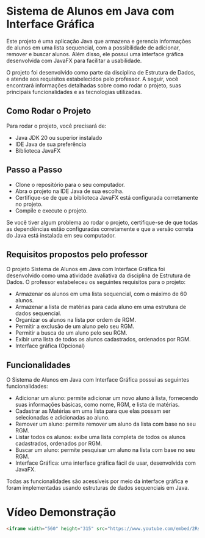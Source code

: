 # Sistema de Alunos em Java com Interface Gráfica

Este projeto é uma aplicação Java que armazena e gerencia informações de alunos em uma lista sequencial, com a possibilidade de adicionar, remover e buscar alunos. Além disso, ele possui uma interface gráfica desenvolvida com JavaFX para facilitar a usabilidade.

O projeto foi desenvolvido como parte da disciplina de Estrutura de Dados, e atende aos requisitos estabelecidos pelo professor. A seguir, você encontrará informações detalhadas sobre como rodar o projeto, suas principais funcionalidades e as tecnologias utilizadas.

## Como Rodar o Projeto
Para rodar o projeto, você precisará de:

- Java JDK 20 ou superior instalado
- IDE Java de sua preferência
- Biblioteca JavaFX

## Passo a Passo
- Clone o repositório para o seu computador.
- Abra o projeto na IDE Java de sua escolha.
- Certifique-se de que a biblioteca JavaFX está configurada corretamente no projeto.
- Compile e execute o projeto.

Se você tiver algum problema ao rodar o projeto, certifique-se de que todas as dependências estão configuradas corretamente e que a versão correta do Java está instalada em seu computador.

## Requisitos propostos pelo professor
O projeto Sistema de Alunos em Java com Interface Gráfica foi desenvolvido como uma atividade avaliativa da disciplina de Estrutura de Dados. O professor estabeleceu os seguintes requisitos para o projeto:

- Armazenar os alunos em uma lista sequencial, com o máximo de 60 alunos.
- Armazenar a lista de matérias para cada aluno em uma estrutura de dados sequencial.
- Organizar os alunos na lista por ordem de RGM.
- Permitir a exclusão de um aluno pelo seu RGM.
- Permitir a busca de um aluno pelo seu RGM.
- Exibir uma lista de todos os alunos cadastrados, ordenados por RGM.
- Interface gráfica (Opcional)

## Funcionalidades
O Sistema de Alunos em Java com Interface Gráfica possui as seguintes funcionalidades:

- Adicionar um aluno: permite adicionar um novo aluno à lista, fornecendo suas informações básicas, como nome, RGM, e lista de matérias.
- Cadastrar as Matérias em uma lista para que elas possam ser selecionadas e adicionadas ao aluno.
- Remover um aluno: permite remover um aluno da lista com base no seu RGM.
- Listar todos os alunos: exibe uma lista completa de todos os alunos cadastrados, ordenados por RGM.
- Buscar um aluno: permite pesquisar um aluno na lista com base no seu RGM.
- Interface Gráfica: uma interface gráfica fácil de usar, desenvolvida com JavaFX.

Todas as funcionalidades são acessíveis por meio da interface gráfica e foram implementadas usando estruturas de dados sequenciais em Java.

# Vídeo Demonstração

```html
<iframe width="560" height="315" src="https://www.youtube.com/embed/2RsvrPISLbk" frameborder="0"  frameborder="0" allow="accelerometer; autoplay; encrypted-media; gyroscope; picture-in-picture" allowfullscreen></iframe>
```